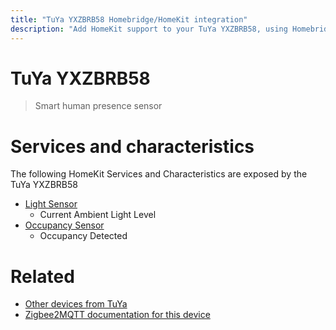 ```yaml
---
title: "TuYa YXZBRB58 Homebridge/HomeKit integration"
description: "Add HomeKit support to your TuYa YXZBRB58, using Homebridge, Zigbee2MQTT and homebridge-z2m."
---
```

<!---
This file has been GENERATED using src/docgen/docgen.ts
DO NOT EDIT THIS FILE MANUALLY!
-->
# TuYa YXZBRB58
> Smart human presence sensor


# Services and characteristics
The following HomeKit Services and Characteristics are exposed by
the TuYa YXZBRB58

* [Light Sensor](../../sensors.md)
  * Current Ambient Light Level
* [Occupancy Sensor](../../sensors.md)
  * Occupancy Detected


# Related
* [Other devices from TuYa](../index.md#tuya)
* [Zigbee2MQTT documentation for this device](https://www.zigbee2mqtt.io/devices/YXZBRB58.html)